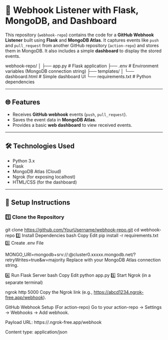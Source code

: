 # 🚀 Webhook Listener with Flask, MongoDB, and Dashboard

This repository (`webhook-repo`) contains the code for a **GitHub Webhook Listener** built using **Flask** and **MongoDB Atlas**. It captures events like `push` and `pull_request` from another GitHub repository (`action-repo`) and stores them in MongoDB. It also includes a simple **dashboard** to display the stored events.


webhook-repo/
│
├── app.py # Flask application
├── .env # Environment variables (MongoDB connection string)
├── templates/
│ └── dashboard.html # Simple dashboard UI
└── requirements.txt # Python dependencies


---

## 🌐 Features

- Receives **GitHub webhook** events (`push`, `pull_request`).
- Saves the event data in **MongoDB Atlas**.
- Provides a basic **web dashboard** to view received events.

---

## 🛠 Technologies Used

- Python 3.x
- Flask
- MongoDB Atlas (Cloud)
- Ngrok (for exposing localhost)
- HTML/CSS (for the dashboard)

---

## 🚀 Setup Instructions

### 1️⃣ Clone the Repository

git clone https://github.com/YourUsername/webhook-repo.git
cd webhook-repo
2️⃣ Install Dependencies
bash
Copy
Edit
pip install -r requirements.txt
3️⃣ Create .env File

MONGO_URI=mongodb+srv://<your-username>:<your-password>@cluster0.xxxxx.mongodb.net/?retryWrites=true&w=majority
Replace with your MongoDB Atlas connection string.

4️⃣ Run Flask Server
bash
Copy
Edit
python app.py
5️⃣ Start Ngrok (in a separate terminal)

ngrok http 5000
Copy the Ngrok link (e.g., https://abcd1234.ngrok-free.app/webhook).

GitHub Webhook Setup (For action-repo)
Go to your action-repo → Settings → Webhooks → Add webhook.

Payload URL: https://<your-ngrok>.ngrok-free.app/webhook

Content type: application/json


